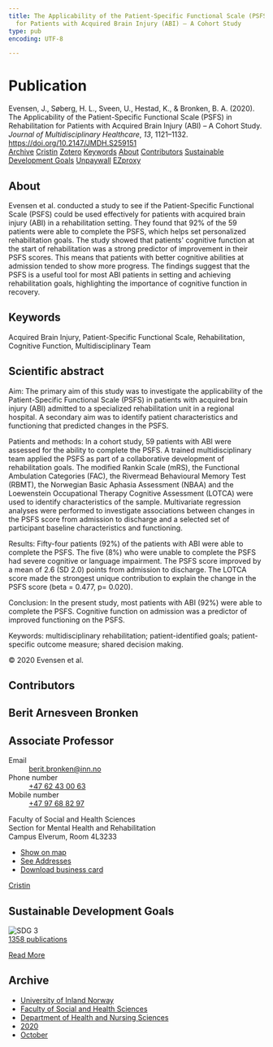 ```yaml
---
title: The Applicability of the Patient-Specific Functional Scale (PSFS) in Rehabilitation
  for Patients with Acquired Brain Injury (ABI) – A Cohort Study
type: pub
encoding: UTF-8

---
```

<h1>Publication</h1>
<article id="csl-bib-container-N8FYHNGH" class="csl-bib-container">
  <div class="csl-bib-body"> <div class="csl-entry">Evensen, J., Søberg, H. L., Sveen, U., Hestad, K., &#38; Bronken, B. A. (2020). The Applicability of the Patient-Specific Functional Scale (PSFS) in Rehabilitation for Patients with Acquired Brain Injury (ABI) – A Cohort Study. <i>Journal of Multidisciplinary Healthcare</i>, <i>13</i>, 1121–1132. <a href="https://doi.org/10.2147/JMDH.S259151">https://doi.org/10.2147/JMDH.S259151</a></div> </div>
  <div class="csl-bib-buttons">
    <a href="#taxonomy-article-N8FYHNGH" alt="archive" class="csl-bib-button">Archive</a>
    <a href="https://app.cristin.no/results/show.jsf?id=1841123" alt="Cristin" class="csl-bib-button">Cristin</a>
    <a href="http://zotero.org/groups/5881554/items/N8FYHNGH" alt="Zotero" class="csl-bib-button">Zotero</a>
    <a href="#keywords-article-N8FYHNGH" alt="keywords" class="csl-bib-button">Keywords</a>
    <a href="#about-article-N8FYHNGH" alt="about_pub" class="csl-bib-button">About</a>
    <a href="#contributors-article-N8FYHNGH" alt="contributors" class="csl-bib-button">Contributors</a>
    <a href="#sdg-article-N8FYHNGH" alt="sdg" class="csl-bib-button">Sustainable Development Goals</a>
    <a href="https://www.dovepress.com/getfile.php?fileID=62341" alt="Unpaywall" class="csl-bib-button">Unpaywall</a>
    <a href="https://www.dovepress.com/getfile.php?fileID=62341" alt="EZproxy" class="csl-bib-button">EZproxy</a>
  </div>
  <div id="csl-bib-meta-container-N8FYHNGH"></div>
</article>
<div id="csl-bib-meta-N8FYHNGH" class="csl-bib-meta">
  <article id="about-article-N8FYHNGH" class="about_pub-article">
    <h1>About</h1>
    Evensen et al. conducted a study to see if the Patient-Specific Functional Scale (PSFS) could be used effectively for patients with acquired brain injury (ABI) in a rehabilitation setting. They found that 92% of the 59 patients were able to complete the PSFS, which helps set personalized rehabilitation goals. The study showed that patients' cognitive function at the start of rehabilitation was a strong predictor of improvement in their PSFS scores. This means that patients with better cognitive abilities at admission tended to show more progress. The findings suggest that the PSFS is a useful tool for most ABI patients in setting and achieving rehabilitation goals, highlighting the importance of cognitive function in recovery.
  </article>
  <article id="keywords-article-N8FYHNGH" class="keywords-article">
    <h1>Keywords</h1>
    Acquired Brain Injury, Patient-Specific Functional Scale, Rehabilitation, Cognitive Function, Multidisciplinary Team
  </article>
  <article id="abstract-article-N8FYHNGH" class="abstract-article">
    <h1>Scientific abstract</h1>
    Aim: The primary aim of this study was to investigate the applicability of the Patient-Specific Functional Scale (PSFS) in patients with acquired brain injury (ABI) admitted to a specialized rehabilitation unit in a regional hospital. A secondary aim was to identify patient characteristics and functioning that predicted changes in the PSFS. 
 
Patients and methods: In a cohort study, 59 patients with ABI were assessed for the ability to complete the PSFS. A trained multidisciplinary team applied the PSFS as part of a collaborative development of rehabilitation goals. The modified Rankin Scale (mRS), the Functional Ambulation Categories (FAC), the Rivermead Behavioural Memory Test (RBMT), the Norwegian Basic Aphasia Assessment (NBAA) and the Loewenstein Occupational Therapy Cognitive Assessment (LOTCA) were used to identify characteristics of the sample. Multivariate regression analyses were performed to investigate associations between changes in the PSFS score from admission to discharge and a selected set of participant baseline characteristics and functioning. 
 
Results: Fifty-four patients (92%) of the patients with ABI were able to complete the PSFS. The five (8%) who were unable to complete the PSFS had severe cognitive or language impairment. The PSFS score improved by a mean of 2.6 (SD 2.0) points from admission to discharge. The LOTCA score made the strongest unique contribution to explain the change in the PSFS score (beta = 0.477, p= 0.020). 
 
Conclusion: In the present study, most patients with ABI (92%) were able to complete the PSFS. Cognitive function on admission was a predictor of improved functioning on the PSFS. 
 
Keywords: multidisciplinary rehabilitation; patient-identified goals; patient-specific outcome measure; shared decision making. 
 
© 2020 Evensen et al.
  </article>
  <article id="contributors-article-N8FYHNGH" class="contributors-article">
    <h1>Contributors</h1>
    <div class="personas"> <div class="vrtx-hinn-person-card"> <div class="photo"> <i class="lar la-user-circle missing-person"></i> </div> <div class="info"> <hgroup><h1>Berit Arnesveen Bronken</h1> <h2>Associate Professor</h2> </hgroup><dl> <dt>Email</dt> <dd> <a href="mailto:berit.bronken@inn.no">berit.bronken@inn.no</a> </dd> <dt>Phone number</dt> <dd><a href="tel:+4762430063"> +47 62 43 00 63 </a></dd> <dt>Mobile number</dt> <dd><a href="tel:+4797688297"> +47 97 68 82 97 </a></dd> </dl> <p> Faculty of Social and Health Sciences<br> Section for Mental Health and Rehabilitation<br> Campus Elverum, Room 4L3233 </p> <ul class="vrtx-hinn-links"> <li><a href="https://www.google.com/maps?q=60.88177,11.53669">Show on map</a></li> <li><a href="https://www.inn.no/english/find-an-employee/berit-bronken.html#vrtx-hinn-addresses">See Addresses</a></li> <li><a href="https://www.inn.no/english/find-an-employee/berit-bronken.html?vrtx=vcf">Download business card</a></li> </ul> </div> </div> <a href="https://app.cristin.no/persons/show.jsf?id=10549" alt="Cristin URL" class="personas-cristin">Cristin</a> </div>
  </article>
  <article id="sdg-article-N8FYHNGH" class="sdg-article">
    <h1>Sustainable Development Goals</h1>
    <div class="sdg-container"><div id="sdg3" class="sdg">
        <img src="{{< params subfolder >}}images/sdg/sdg03_en.png" class="image" alt="SDG 3">
        <div class="sdg-overlay">
          <a href="/en/archive/?key=?sdg=3#archive" class="sdg-publication-count"><span>1358</span> publications</a>
          <p><a href="https://sdgs.un.org/goals/goal3" class="sdg-read-more">Read More</a></p>
        </div>
      </div></div>
  </article>
  <article id="taxonomy-article-N8FYHNGH" class="taxonomy-article">
    <h1>Archive</h1>
    <ul>
      <li>
        <a href="/en/archive/?key=3DCRN523">University of Inland Norway</a>
      </li>
      <li>
        <a href="/en/archive/?key=IDKFS3MX">Faculty of Social and Health Sciences</a>
      </li>
      <li>
        <a href="/en/archive/?key=GTV4ECMZ">Department of Health and Nursing Sciences</a>
      </li>
      <li>
        <a href="/en/archive/?key=LNJIKLR2">2020</a>
      </li>
      <li>
        <a href="/en/archive/?key=95UGTTLG">October</a>
      </li>
    </ul>
  </article>
</div>
